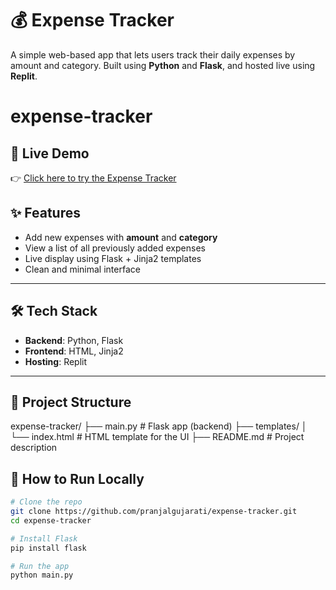 # 💰 Expense Tracker

A simple web-based app that lets users track their daily expenses by amount and category. Built using **Python** and **Flask**, and hosted live using **Replit**.

# expense-tracker
## 🔗 Live Demo
👉 [Click here to try the Expense Tracker](https://replit.com/@gujaratipranjal/expense-tracker?popupId=05a83062-96f6-4056-9405-acd592938be2)

## ✨ Features

- Add new expenses with **amount** and **category**
- View a list of all previously added expenses
- Live display using Flask + Jinja2 templates
- Clean and minimal interface

---

## 🛠 Tech Stack

- **Backend**: Python, Flask
- **Frontend**: HTML, Jinja2
- **Hosting**: Replit

---

## 📂 Project Structure
expense-tracker/
├── main.py # Flask app (backend)
├── templates/
│ └── index.html # HTML template for the UI
├── README.md # Project description


## 🧪 How to Run Locally

```bash
# Clone the repo
git clone https://github.com/pranjalgujarati/expense-tracker.git
cd expense-tracker

# Install Flask
pip install flask

# Run the app
python main.py
